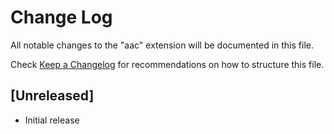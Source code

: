 # Change Log

All notable changes to the "aac" extension will be documented in this file.

Check [Keep a Changelog](http://keepachangelog.com/) for recommendations on how to structure this file.

## [Unreleased]

- Initial release
